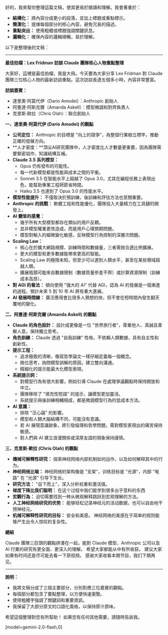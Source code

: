 好的，我來幫你整理這篇文稿，使其更易於閱讀和理解。我會著重於：

*   **結構化：** 將內容分成更小的段落，並加上標題或重點標示。
*   **簡潔化：** 提煉每個部分的核心內容，避免冗長的描述。
*   **重點突出：** 使用粗體或標題強調關鍵訊息。
*   **邏輯化：** 確保內容的邏輯順暢，易於理解。

以下是整理後的文稿：

---

**最佳拍檔：Lex Fridman 訪談 Claude 團隊核心人物重點整理**

大家好，這裡是最佳拍檔，我是大飛。今天要為大家分享 Lex Fridman 對 Claude 團隊三位核心人物的最新訪談重點。這次訪談長達五個多小時，內容非常豐富。

**訪談嘉賓：**

*   達里奧·阿莫代伊（Dario Amodei）：Anthropic 創始人
*   阿曼達·阿斯克爾（Amanda Askell）：模型微調和對齊負責人
*   克里斯·歐拉（Chris Olah）：聯合創始人

**一、達里奧·阿莫代伊 (Dario Amodei) 的觀點**

*   **公司定位：** Anthropic 的目標是 "向上的競爭"，為整個行業樹立標竿，推動正確的發展方向。
*   **人才密度：**頂尖AI研究團隊中，人才密度比人才數量更重要，因為團隊需要緊密協作、知識結構互補。
*   **Claude 3.5 系列模型：**
    *   Opus 仍有發布的可能性。
    *   每一代新模型都是性能與成本之間的平衡。
    *   Sonnet 3.5 在智能水平上超越了 Opus 3.0，尤其在編程任務上表現出色，能幫助專業工程師節省時間。
    *   Haiku 3.5 也達到了 Opus 3.0 的性能水平。
*   **模型性能提升：** 不僅取決於預訓練，後訓練和評估方法也至關重要。
*   **Anthropic 的挑戰：** 軟體工程和性能優化，團隊投入大量精力在工具鏈的開發上。
*   **AI 變笨的感覺：**
    *   幾乎所有大型模型都存在類似的用戶反饋。
    *   並非模型權重更改造成，而是用戶心理預期問題。
    *   模型對輸入的細微變化敏感，反映模型行為控制的深層次問題。
*   **Scaling Law：**
    *   核心在於擴大網路規模、訓練時間和數據量，三者需按合適比例擴展。
    *   更大的模型和更多數據能帶來更高的智能。
    *   Scaling Law 的極限未知，但至少可以達到人類水平，甚至在某些領域超越人類。
    *   擴展瓶頸可能來自數據限制（數據質量參差不齊）或計算資源限制（訓練成本高昂）。
*   **對 AGI 的看法：** 傾向使用 "强大的 AI" 代替 AGI，認為 AI 的發展是一個漸進的過程。預計未來 5 到 10 年 AI 將有重大進展。
*   **AI 發展時間線：** 廣泛應用會比很多人預想的快，但不會在短時間內發生翻天覆地的變化。

**二、阿曼達·阿斯克爾 (Amanda Askell) 的觀點**

*   **Claude 的角色設計：** 設計成更像是一位 "世界旅行者"，尊重他人、真誠且善解人意，保持獨立思考。
*   **角色訓練：** Claude 透過 "自我訓練" 性格，不依賴人類數據，具有自主性和創新性。
*   **提示工程：**
    *   追求極致的清晰，像寫哲學論文一樣仔細定義每一個概念。
    *   換位思考，詢問模型誤解的原因，建立雙向溝通。
    *   精細化的提示能最大化模型表現。
*   **系統提示詞：**
    *   對模型行為有很大影響，例如引導 Claude 在處理爭議觀點時保持開放和中立。
    *   團隊移除了 "填充性短語" 的提示，讓模型更加靈活。
    *   系統提示與後訓練相輔相成，都是微調模型行為的低成本方法。
*   **AI 意識：**
    *   排除 "泛心論" 的影響。
    *   模型和人類大腦結構不同，可能沒有意識。
    *   若 AI 展現意識跡象，將引發倫理和哲學問題，需對模型表現出的痛苦保持敏感。
    *   對人們與 AI 建立浪漫關係或深厚友誼的現象保持謹慎。

**三、克里斯·歐拉 (Chris Olah) 的觀點**

*   **機械可解釋性研究：** 探索神经网络内部机制如何运作，以及如何解释其中的行为。
*   **神经网络比喻：** 神经网络的架构像是 "支架"，训练目标是 "光源"，内部 "电路" 在 "光源" 引导下生长。
*   **研究方法：** "自下而上"，深入分析权重和激活值。
*   **梯度下降比我们聪明：** 在这个过程中我们能学到很多出乎意料的东西
*   **宏觀行為：** 迫切需要找到一种从微观解释跳跃到宏观理解的方法。
*   **人工神经网络研究的优势：** 能够轻松记录神经元的活动数据，也可以自由地干预神经元。
*   **机械可解释性研究的目标：** 安全和美感。 神经网络的美感在于简单的规则能够产生出令人惊叹的复杂性。

**總結**

Claude 團隊三巨頭的觀點拼湊在一起，能對 Claude 模型、Anthropic 公司以及 AI 行業的研究有更全面、更深入的理解。 希望大家都能从中有所收获。 建议大家如果有时间还是尽可能去看一下原视频。 感谢大家收看本期节目，我们下期再见。

---

**說明：**

*   我將文稿分成了三個主要部分，分別對應三位嘉賓的觀點。
*   每個部分都包含了要點整理，以方便快速瀏覽。
*   使用粗體字強調了關鍵詞和重要資訊。
*   我保留了大部分原文的口語化風格，以保持原汁原味。

希望這個整理對您有所幫助！ 如果您有任何其他需要，請隨時告訴我。

[model=gemini-2.0-flash,0]
